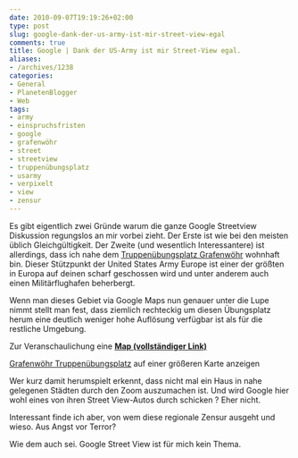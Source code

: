 ```yaml
---
date: 2010-09-07T19:19:26+02:00
type: post
slug: google-dank-der-us-army-ist-mir-street-view-egal
comments: true
title: Google | Dank der US-Army ist mir Street-View egal.
aliases:
- /archives/1238
categories:
- General
- PlanetenBlogger
- Web
tags:
- army
- einspruchsfristen
- google
- grafenwöhr
- street
- streetview
- truppenübungsplatz
- usarmy
- verpixelt
- view
- zensur
---
```


Es gibt eigentlich zwei Gründe warum die ganze Google Streetview Diskussion regungslos an mir vorbei zieht. Der Erste ist wie bei den meisten üblich Gleichgültigkeit. Der Zweite (und wesentlich Interessantere) ist allerdings, dass ich nahe dem [Truppenübungsplatz Grafenwöhr](http://de.wikipedia.org/wiki/Truppen%C3%BCbungsplatz_Grafenw%C3%B6hr) wohnhaft bin. Dieser Stützpunkt der United States Army Europe ist einer der größten in Europa auf deinen scharf geschossen wird und unter anderem auch einen Militärflughafen beherbergt.

Wenn man dieses Gebiet via Google Maps nun genauer unter die Lupe nimmt stellt man fest, dass ziemlich rechteckig um diesen Übungsplatz herum eine deutlich weniger hohe Auflösung verfügbar ist als für die restliche Umgebung.

Zur Veranschaulichung eine [**Map (vollständiger Link)**](http://maps.google.de/maps/ms?ie=UTF8&t=h&hl=de&msa=0&msid=112531280274380882803.00048f986e29daaba410a&ll=49.67696,11.685677&spn=0.152181,0.445976&z=12)


[Grafenwöhr Truppenübungsplatz](http://maps.google.de/maps/ms?ie=UTF8&t=h&hl=de&msa=0&msid=112531280274380882803.00048f986e29daaba410a&ll=49.67696,11.685677&spn=0.152181,0.445976&source=embed) auf einer größeren Karte anzeigen

Wer kurz damit herumspielt erkennt, dass nicht mal ein Haus in nahe gelegenen Städten durch den Zoom auszumachen ist. Und wird Google hier wohl eines von ihren Street View-Autos durch schicken ? Eher nicht.

Interessant finde ich aber, von wem diese regionale Zensur ausgeht und wieso. Aus Angst vor Terror?

Wie dem auch sei. Google Street View ist für mich kein Thema.

